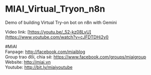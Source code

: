 # MIAI_Virtual_Tryon_n8n
Demo of building Virtual Try-on bot on n8n with Gemini


Video link:  [https://youtu.be/_52-kz08LvU](https://www.youtube.com/watch?v=cJFDTDHi2yI)

#MìAI <br>
Fanpage: http://facebook.com/miaiblog<br>
Group trao đổi, chia sẻ: https://www.facebook.com/groups/miaigroup<br>
Website: http://miai.vn<br>
Youtube: http://bit.ly/miaiyoutube<br> 
